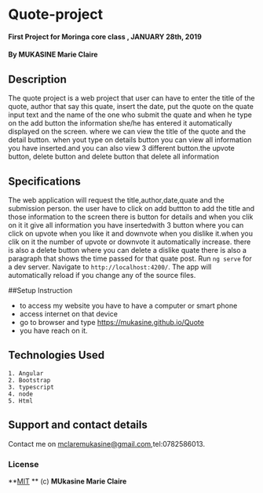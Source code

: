 # Quote-project
#### First Project for Moringa core class , JANUARY 28th, 2019
#### By **MUKASINE Marie Claire**

## Description
The quote project is a web project that user can have to enter the title of the quote, author that say this quate, insert the date, put the quote on the quate input text and the name of the one who submit the quate and when he type on the add button the information she/he has entered it automatically displayed on the screen. where we can view the title of the quote and the detail button. when yout type on details button you can view all information you have inserted.and you can also view 3 different button.the upvote button, delete button and delete button that delete all information

## Specifications
The web application will request the title,author,date,quate and the submission person.
the user have to click on add buttton to add the title and those information to the screen
there is button for details and when you clik on it it give all information you have insertedwith 3 button where you can click on upvote when you like it and downvote when you dislike it.when you clik on it the number of upvote or downvote it automatically increase.
there is also a delete button where you can delete a dislike quate
there is also a paragraph that shows the time passed for that quate post.
Run `ng serve` for a dev server. Navigate to `http://localhost:4200/`. The app will automatically reload if you change any of the source files.

##Setup Instruction
* to access my website you have to have a computer or smart phone
* access internet on that device
* go to browser and type https://mukasine.github.io/Quote
* you have reach on it.

## Technologies Used
    1. Angular
    2. Bootstrap
    3. typescript
    4. node
    5. Html
## Support and contact details
Contact me on mclaremukasine@gmail.com,tel:0782586013.
### License
**[MIT](http://choosealisence.com/licenses/mit/Copyright) ** (c) **MUkasine Marie Claire**

